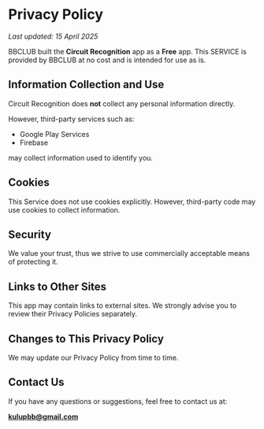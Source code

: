 # Privacy Policy

_Last updated: 15 April 2025_

BBCLUB built the **Circuit Recognition** app as a **Free** app. This SERVICE is provided by BBCLUB at no cost and is intended for use as is.

## Information Collection and Use
Circuit Recognition does **not** collect any personal information directly.

However, third-party services such as:
- Google Play Services
- Firebase

may collect information used to identify you.


## Cookies
This Service does not use cookies explicitly. However, third-party code may use cookies to collect information.

## Security
We value your trust, thus we strive to use commercially acceptable means of protecting it.

## Links to Other Sites
This app may contain links to external sites. We strongly advise you to review their Privacy Policies separately.

## Changes to This Privacy Policy
We may update our Privacy Policy from time to time.

## Contact Us
If you have any questions or suggestions, feel free to contact us at:

**kulupbb@gmail.com**